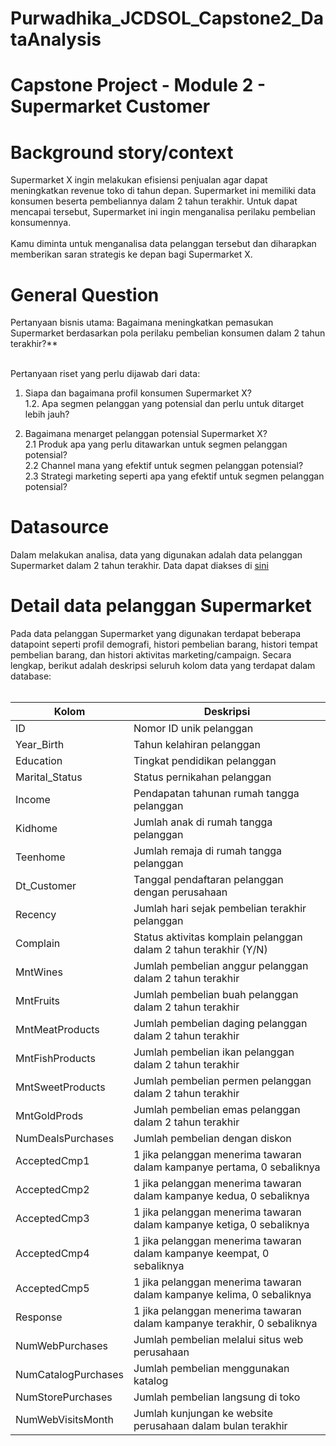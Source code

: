 # Purwadhika_JCDSOL_Capstone2_DataAnalysis

# Capstone Project - Module 2 - Supermarket Customer

# Background story/context
Supermarket X ingin melakukan efisiensi penjualan agar dapat meningkatkan revenue toko di tahun depan. Supermarket ini memiliki data konsumen beserta pembeliannya dalam 2 tahun terakhir. Untuk dapat mencapai tersebut, Supermarket ini ingin menganalisa perilaku pembelian konsumennya. <br> <br>
Kamu diminta untuk menganalisa data pelanggan tersebut dan diharapkan memberikan saran strategis ke depan bagi Supermarket X.

# General Question
Pertanyaan bisnis utama: Bagaimana meningkatkan pemasukan Supermarket berdasarkan pola perilaku pembelian konsumen dalam 2 tahun terakhir?** <br> <br>

Pertanyaan riset yang perlu dijawab dari data:
1. Siapa dan bagaimana profil konsumen Supermarket X?<br>
1.2. Apa segmen pelanggan yang potensial dan perlu untuk ditarget lebih jauh?  <br>

2. Bagaimana menarget pelanggan potensial Supermarket X? <br>
2.1 Produk apa yang perlu ditawarkan untuk segmen pelanggan potensial? <br>
2.2 Channel mana yang efektif untuk segmen pelanggan potensial? <br>
2.3 Strategi marketing seperti apa yang efektif untuk segmen pelanggan potensial?<br>


# Datasource
Dalam melakukan analisa, data yang digunakan adalah data pelanggan Supermarket dalam 2 tahun terakhir. Data dapat diakses di [sini](https://drive.google.com/drive/folders/1WodnBbuYTvsF0-6HTuQABQ0KCS31lqbK)

# Detail data pelanggan Supermarket
Pada data pelanggan Supermarket yang digunakan terdapat beberapa datapoint seperti profil demografi, histori pembelian barang, histori tempat pembelian barang, dan histori aktivitas marketing/campaign. Secara lengkap, berikut adalah deskripsi seluruh kolom data yang terdapat dalam database: <br> <br>

| Kolom               | Deskripsi                                             |
|---------------------|-------------------------------------------------------|
| ID                  | Nomor ID unik pelanggan                           |
| Year_Birth          | Tahun kelahiran pelanggan                             |
| Education           | Tingkat pendidikan pelanggan                          |
| Marital_Status      | Status pernikahan pelanggan                           |
| Income              | Pendapatan tahunan rumah tangga pelanggan            |
| Kidhome             | Jumlah anak di rumah tangga pelanggan                |
| Teenhome            | Jumlah remaja di rumah tangga pelanggan              |
| Dt_Customer         | Tanggal pendaftaran pelanggan dengan perusahaan       |
| Recency             | Jumlah hari sejak pembelian terakhir pelanggan       |
| Complain            | Status aktivitas komplain pelanggan dalam 2 tahun terakhir (Y/N) |
| MntWines            | Jumlah pembelian anggur pelanggan dalam 2 tahun terakhir |
| MntFruits           | Jumlah pembelian buah pelanggan dalam 2 tahun terakhir |
| MntMeatProducts     | Jumlah pembelian daging pelanggan dalam 2 tahun terakhir |
| MntFishProducts     | Jumlah pembelian ikan pelanggan dalam 2 tahun terakhir |
| MntSweetProducts    | Jumlah pembelian permen pelanggan dalam 2 tahun terakhir |
| MntGoldProds        | Jumlah pembelian emas pelanggan dalam 2 tahun terakhir |
| NumDealsPurchases   | Jumlah pembelian dengan diskon                       |
| AcceptedCmp1        | 1 jika pelanggan menerima tawaran dalam kampanye pertama, 0 sebaliknya |
| AcceptedCmp2        | 1 jika pelanggan menerima tawaran dalam kampanye kedua, 0 sebaliknya |
| AcceptedCmp3        | 1 jika pelanggan menerima tawaran dalam kampanye ketiga, 0 sebaliknya |
| AcceptedCmp4        | 1 jika pelanggan menerima tawaran dalam kampanye keempat, 0 sebaliknya |
| AcceptedCmp5        | 1 jika pelanggan menerima tawaran dalam kampanye kelima, 0 sebaliknya |
| Response            | 1 jika pelanggan menerima tawaran dalam kampanye terakhir, 0 sebaliknya |
| NumWebPurchases     | Jumlah pembelian melalui situs web perusahaan        |
| NumCatalogPurchases | Jumlah pembelian menggunakan katalog                 |
| NumStorePurchases   | Jumlah pembelian langsung di toko                   |
| NumWebVisitsMonth   | Jumlah kunjungan ke website perusahaan dalam bulan terakhir |

